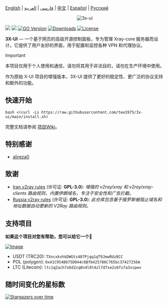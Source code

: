 [English](/README.md) | [فارسی](/README.fa_IR.md) | [العربية](/README.ar_EG.md) |  [中文](/README.zh_CN.md) | [Español](/README.es_ES.md) | [Русский](/README.ru_RU.md)

<p align="center">
  <picture>
    <source media="(prefers-color-scheme: dark)" srcset="./media/3x-ui-dark.png">
    <img alt="3x-ui" src="./media/3x-ui-light.png">
  </picture>
</p>

[![](https://img.shields.io/github/v/release/mhsanaei/3x-ui.svg?style=for-the-badge)](https://github.com/MHSanaei/3x-ui/releases)
[![](https://img.shields.io/github/actions/workflow/status/mhsanaei/3x-ui/release.yml.svg?style=for-the-badge)](https://github.com/MHSanaei/3x-ui/actions)
[![GO Version](https://img.shields.io/github/go-mod/go-version/mhsanaei/3x-ui.svg?style=for-the-badge)](#)
[![Downloads](https://img.shields.io/github/downloads/mhsanaei/3x-ui/total.svg?style=for-the-badge)](https://github.com/MHSanaei/3x-ui/releases/latest)
[![License](https://img.shields.io/badge/license-GPL%20V3-blue.svg?longCache=true&style=for-the-badge)](https://www.gnu.org/licenses/gpl-3.0.en.html)

**3X-UI** — 一个基于网页的高级开源控制面板，专为管理 Xray-core 服务器而设计。它提供了用户友好的界面，用于配置和监控各种 VPN 和代理协议。

> [!IMPORTANT]
> 本项目仅用于个人使用和通信，请勿将其用于非法目的，请勿在生产环境中使用。

作为原始 X-UI 项目的增强版本，3X-UI 提供了更好的稳定性、更广泛的协议支持和额外的功能。

## 快速开始

```
bash <(curl -Ls https://raw.githubusercontent.com/tee1975/3x-ui/main/install.sh)
```

完整文档请参阅 [项目Wiki](https://github.com/MHSanaei/3x-ui/wiki)。

## 特别感谢

- [alireza0](https://github.com/alireza0/)

## 致谢

- [Iran v2ray rules](https://github.com/chocolate4u/Iran-v2ray-rules) (许可证: **GPL-3.0**): _增强的 v2ray/xray 和 v2ray/xray-clients 路由规则，内置伊朗域名，专注于安全性和广告拦截。_
- [Russia v2ray rules](https://github.com/runetfreedom/russia-v2ray-rules-dat) (许可证: **GPL-3.0**): _此仓库包含基于俄罗斯被阻止域名和地址数据自动更新的 V2Ray 路由规则。_

## 支持项目

**如果这个项目对您有帮助，您可以给它一个**:star2:

<p align="left">
  <a href="https://buymeacoffee.com/mhsanaei" target="_blank">
    <img src="./media/buymeacoffe.png" alt="Image">
  </a>
</p>

- USDT (TRC20): `TXncxkvhkDWGts487Pjqq1qT9JmwRUz8CC`
- POL (polygon): `0x41C9548675D044c6Bfb425786C765bc37427256A`
- LTC (Litecoin): `ltc1q2ach7x6d2zq0n4l0t4zl7d7xe2s6fs7a3vspwv`

## 随时间变化的星标数

[![Stargazers over time](https://starchart.cc/MHSanaei/3x-ui.svg?variant=adaptive)](https://starchart.cc/MHSanaei/3x-ui) 
